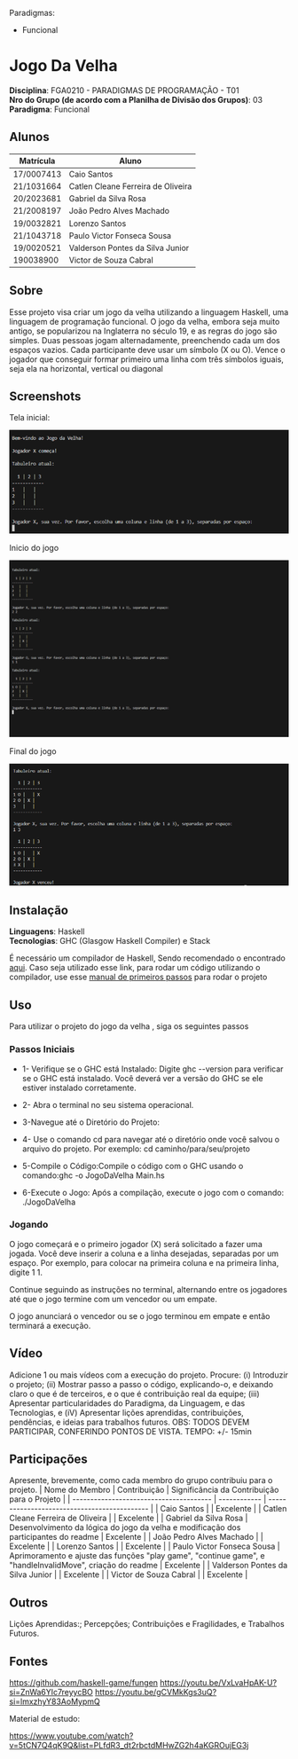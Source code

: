 
Paradigmas:
 - Funcional


# Jogo Da Velha

**Disciplina**: FGA0210 - PARADIGMAS DE PROGRAMAÇÃO - T01 <br>
**Nro do Grupo (de acordo com a Planilha de Divisão dos Grupos)**: 03<br>
**Paradigma**: Funcional<br>

## Alunos
|Matrícula | Aluno |
| -- | -- |
| 17/0007413  |  Caio Santos |
| 21/1031664  |  Catlen Cleane Ferreira de Oliveira |
| 20/2023681  |  Gabriel da Silva Rosa |
| 21/2008197  |  João Pedro Alves Machado |
| 19/0032821  |  Lorenzo Santos |
| 21/1043718  |  Paulo Victor Fonseca Sousa |
| 19/0020521  |  Valderson Pontes da Silva Junior |
| 190038900  |  Victor de Souza Cabral |

## Sobre 
Esse projeto visa criar um jogo da velha utilizando a linguagem Haskell, uma linguagem  de programação funcional. O jogo da velha, embora seja muito antigo, se popularizou na Inglaterra no século 19, e as regras do jogo são simples. Duas pessoas jogam alternadamente, preenchendo cada um dos espaços vazios. Cada participante deve usar um símbolo (X ou O). Vence o jogador que conseguir formar primeiro uma linha com três símbolos iguais, seja ela na horizontal, vertical ou diagonal
## Screenshots

Tela inicial:

![Inicio do jogo](/assets/Screenshot1.PNG)

Inicio do jogo

![Inicio do jogo](/assets/screenshot2.PNG)

Final do jogo

![Inicio do jogo](/assets/screenshot3.PNG)


## Instalação 
**Linguagens**:  Haskell<br>
**Tecnologias**: GHC (Glasgow Haskell Compiler) e Stack <br>

É necessário um compilador de Haskell, Sendo recomendado o encontrado [aqui](https://www.haskell.org/downloads/). Caso seja utilizado esse link, para rodar um código utilizando o compilador, use esse [manual de primeiros passos](https://www.haskell.org/ghcup/steps/) para rodar o projeto

## **Uso** 
Para utilizar o projeto do jogo da velha , siga os seguintes passos
### Passos Iniciais
* 1- Verifique se o GHC está Instalado:
Digite ghc --version para verificar se o GHC está instalado. Você deverá ver a versão do GHC se ele estiver instalado corretamente.
* 2- Abra o terminal no seu sistema operacional.
* 3-Navegue até o Diretório do Projeto:
* 4- Use o comando cd para navegar até o diretório onde você salvou o arquivo do projeto. Por exemplo:
cd caminho/para/seu/projeto
* 5-Compile o Código:Compile o código com o GHC usando o comando:ghc -o JogoDaVelha Main.hs

* 6-Execute o Jogo:
Após a compilação, execute o jogo com o comando:
./JogoDaVelha

### Jogando
O jogo começará e o primeiro jogador (X) será solicitado a fazer uma jogada.
Você deve inserir a coluna e a linha desejadas, separadas por um espaço. Por exemplo, para colocar na primeira coluna e na primeira linha, digite 1 1.

Continue seguindo as instruções no terminal, alternando entre os jogadores até que o jogo termine com um vencedor ou um empate.

O jogo anunciará o vencedor ou se o jogo terminou em empate e então terminará a execução.

## Vídeo
Adicione 1 ou mais vídeos com a execução do projeto.
Procure: 
(i) Introduzir o projeto;
(ii) Mostrar passo a passo o código, explicando-o, e deixando claro o que é de terceiros, e o que é contribuição real da equipe;
(iii) Apresentar particularidades do Paradigma, da Linguagem, e das Tecnologias, e
(iV) Apresentar lições aprendidas, contribuições, pendências, e ideias para trabalhos futuros.
OBS: TODOS DEVEM PARTICIPAR, CONFERINDO PONTOS DE VISTA.
TEMPO: +/- 15min

## Participações
Apresente, brevemente, como cada membro do grupo contribuiu para o projeto.
| Nome do Membro                          | Contribuição | Significância da Contribuição para o Projeto |
| --------------------------------------- | ------------ | -------------------------------------------- |
| Caio Santos                             |              | Excelente                                    |
| Catlen Cleane Ferreira de Oliveira      |              | Excelente                                    |
| Gabriel da Silva Rosa                   | Desenvolvimento da lógica do jogo da velha e modificação dos participantes do readme | Excelente                                    |
| João Pedro Alves Machado                |              | Excelente                                    |
| Lorenzo Santos                          |              | Excelente                                    |
| Paulo Victor Fonseca Sousa              |    Aprimoramento e ajuste das funções "play game", "continue game", e "handleInvalidMove", criação do readme          | Excelente                                    |
| Valderson Pontes da Silva Junior        |              | Excelente                                    |
| Victor de Souza Cabral                  |              | Excelente                                    |

## Outros 

 Lições Aprendidas:;
 Percepções;
 Contribuições e Fragilidades, e
 Trabalhos Futuros.

## Fontes
https://github.com/haskell-game/fungen
https://youtu.be/VxLvaHpAK-U?si=ZnWa6YIc7reyycBO
https://youtu.be/gCVMkKgs3uQ?si=lmxzhyY83AoMypmQ

Material de estudo:

https://www.youtube.com/watch?v=5tCN7Q4qK9Q&list=PLfdR3_dt2rbctdMHwZG2h4aKGROujEG3j
